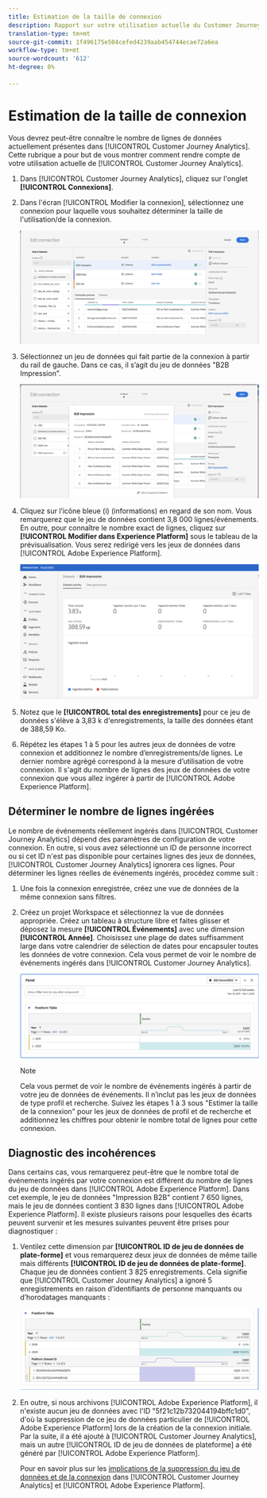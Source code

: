 ```yaml
---
title: Estimation de la taille de connexion
description: Rapport sur votre utilisation actuelle du Customer Journey Analytics
translation-type: tm+mt
source-git-commit: 1f496175e504cefed4239aab454744ecae72a6ea
workflow-type: tm+mt
source-wordcount: '612'
ht-degree: 0%

---
```



# Estimation de la taille de connexion

Vous devrez peut-être connaître le nombre de lignes de données actuellement présentes dans [!UICONTROL Customer Journey Analytics]. Cette rubrique a pour but de vous montrer comment rendre compte de votre utilisation actuelle de [!UICONTROL Customer Journey Analytics].

1. Dans [!UICONTROL Customer Journey Analytics], cliquez sur l&#39;onglet **[!UICONTROL Connexions]**.
1. Dans l&#39;écran [!UICONTROL Modifier la connexion], sélectionnez une connexion pour laquelle vous souhaitez déterminer la taille de l&#39;utilisation/de la connexion.

   ![Modifier la connexion](assets/edit-connection.png)

1. Sélectionnez un jeu de données qui fait partie de la connexion à partir du rail de gauche. Dans ce cas, il s’agit du jeu de données &quot;B2B Impression&quot;.

   ![jeu de données](assets/dataset.png)

1. Cliquez sur l’icône bleue (i) (informations) en regard de son nom. Vous remarquerez que le jeu de données contient 3,8 000 lignes/événements. En outre, pour connaître le nombre exact de lignes, cliquez sur **[!UICONTROL Modifier dans Experience Platform]** sous le tableau de la prévisualisation. Vous serez redirigé vers les jeux de données dans [!UICONTROL Adobe Experience Platform].

   ![Informations sur le jeu de données AEP](assets/data-size.png)

1. Notez que le **[!UICONTROL total des enregistrements]** pour ce jeu de données s&#39;élève à 3,83 k d&#39;enregistrements, la taille des données étant de 388,59 Ko.

1. Répétez les étapes 1 à 5 pour les autres jeux de données de votre connexion et additionnez le nombre d’enregistrements/de lignes. Le dernier nombre agrégé correspond à la mesure d’utilisation de votre connexion. Il s&#39;agit du nombre de lignes des jeux de données de votre connexion que vous allez ingérer à partir de [!UICONTROL Adobe Experience Platform].

## Déterminer le nombre de lignes ingérées

Le nombre de événements réellement ingérés dans [!UICONTROL Customer Journey Analytics] dépend des paramètres de configuration de votre connexion. En outre, si vous avez sélectionné un ID de personne incorrect ou si cet ID n&#39;est pas disponible pour certaines lignes des jeux de données, [!UICONTROL Customer Journey Analytics] ignorera ces lignes. Pour déterminer les lignes réelles de événements ingérés, procédez comme suit :

1. Une fois la connexion enregistrée, créez une vue de données de la même connexion sans filtres.
1. Créez un projet Workspace et sélectionnez la vue de données appropriée. Créez un tableau à structure libre et faites glisser et déposez la mesure **[!UICONTROL Événements]** avec une dimension **[!UICONTROL Année]**. Choisissez une plage de dates suffisamment large dans votre calendrier de sélection de dates pour encapsuler toutes les données de votre connexion. Cela vous permet de voir le nombre de événements ingérés dans [!UICONTROL Customer Journey Analytics].

   ![Projet de l’espace de travail](assets/event-number.png)

   >[!NOTE]
   >
   >Cela vous permet de voir le nombre de événements ingérés à partir de votre jeu de données de événements. Il n’inclut pas les jeux de données de type profil et recherche. Suivez les étapes 1 à 3 sous &quot;Estimer la taille de la connexion&quot; pour les jeux de données de profil et de recherche et additionnez les chiffres pour obtenir le nombre total de lignes pour cette connexion.

## Diagnostic des incohérences

Dans certains cas, vous remarquerez peut-être que le nombre total de événements ingérés par votre connexion est différent du nombre de lignes du jeu de données dans [!UICONTROL Adobe Experience Platform]. Dans cet exemple, le jeu de données &quot;Impression B2B&quot; contient 7 650 lignes, mais le jeu de données contient 3 830 lignes dans [!UICONTROL Adobe Experience Platform]. Il existe plusieurs raisons pour lesquelles des écarts peuvent survenir et les mesures suivantes peuvent être prises pour diagnostiquer :

1. Ventilez cette dimension par **[!UICONTROL ID de jeu de données de plate-forme]** et vous remarquerez deux jeux de données de même taille mais différents **[!UICONTROL ID de jeu de données de plate-forme]**. Chaque jeu de données contient 3 825 enregistrements. Cela signifie que [!UICONTROL Customer Journey Analytics] a ignoré 5 enregistrements en raison d’identifiants de personne manquants ou d’horodatages manquants :

   ![ventilation](assets/data-size2.png)

1. En outre, si nous archivons [!UICONTROL Adobe Experience Platform], il n&#39;existe aucun jeu de données avec l&#39;ID &quot;5f21c12b732044194bffc1d0&quot;, d&#39;où la suppression de ce jeu de données particulier de [!UICONTROL Adobe Experience Platform] lors de la création de la connexion initiale. Par la suite, il a été ajouté à [!UICONTROL Customer Journey Analytics], mais un autre [!UICONTROL ID de jeu de données de plateforme] a été généré par [!UICONTROL Adobe Experience Platform].

   Pour en savoir plus sur les [implications de la suppression du jeu de données et de la connexion](https://experienceleague.adobe.com/docs/analytics-platform/using/cja-overview/cja-faq.html?lang=en#implications-of-deleting-data-components) dans [!UICONTROL Customer Journey Analytics] et [!UICONTROL Adobe Experience Platform].
